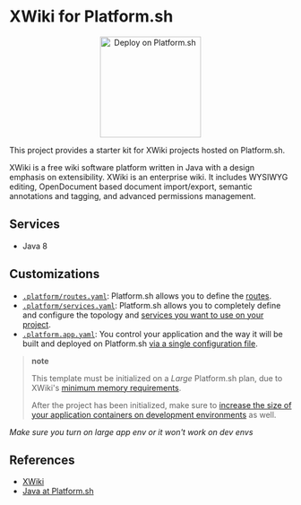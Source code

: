 # XWiki for Platform.sh

<p align="center">
<a href="https://console.platform.sh/projects/create-project?template=https://raw.githubusercontent.com/platformsh/template-builder/master/templates/xwiki/.platform.template.yaml&utm_content=xwiki&utm_source=github&utm_medium=button&utm_campaign=deploy_on_platform">
    <img src="https://platform.sh/images/deploy/lg-blue.svg" alt="Deploy on Platform.sh" width="180px" />
</a>
</p>

This project provides a starter kit for XWiki projects hosted on Platform.sh.

XWiki is a free wiki software platform written in Java with a design emphasis on extensibility. XWiki is an enterprise wiki. It includes WYSIWYG editing, OpenDocument based document import/export, semantic annotations and tagging, and advanced permissions management.

## Services

* Java 8

## Customizations

* [`.platform/routes.yaml`](.platform/routes.yaml): Platform.sh allows you to define the [routes](https://docs.platform.sh/configuration/routes.html).
* [`.platform/services.yaml`](.platform/services.yaml):  Platform.sh allows you to completely define and configure the topology and [services you want to use on your project](https://docs.platform.sh/configuration/services.html).
* [`.platform.app.yaml`](.platform.app.yaml): You control your application and the way it will be built and deployed on Platform.sh [via a single configuration file](https://docs.platform.sh/configuration/app-containers.html).

> **note**
>
> This template must be initialized on a *Large* Platform.sh plan, due to XWiki's [minimum memory requirements](https://www.xwiki.org/xwiki/bin/view/Documentation/AdminGuide/Performances/#HMemory).
>
> After the project has been initialized, make sure to [increase the size of your application containers on development environments](https://platform.sh/blog/2019/supersize-app-containers-in-your-dev-environments/) as well.

*Make sure you turn on large app env or it won't work on dev envs*

## References

* [XWiki](https://www.xwiki.org/xwiki/bin/view/Main/WebHome) 
* [Java at Platform.sh](https://docs.platform.sh/languages/java.html)
